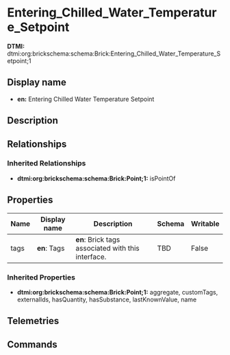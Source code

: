 # Entering_Chilled_Water_Temperature_Setpoint
**DTMI:** dtmi:org:brickschema:schema:Brick:Entering_Chilled_Water_Temperature_Setpoint;1
## Display name
- **en:** Entering Chilled Water Temperature Setpoint
## Description
## Relationships
### Inherited Relationships
* **dtmi:org:brickschema:schema:Brick:Point;1:** isPointOf
## Properties
|Name|Display name|Description|Schema|Writable|
|-|-|-|-|-|
|tags|**en**: Tags|**en**: Brick tags associated with this interface.|TBD|False|
### Inherited Properties
* **dtmi:org:brickschema:schema:Brick:Point;1:** aggregate, customTags, externalIds, hasQuantity, hasSubstance, lastKnownValue, name
## Telemetries
## Commands
